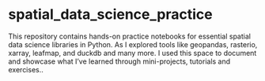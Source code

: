 # spatial_data_science_practice
This repository contains hands-on practice notebooks for essential spatial data science libraries in Python. As I explored tools like geopandas, rasterio, xarray, leafmap, and duckdb and many more. I used this space to document and showcase what I’ve learned through mini-projects, tutorials and exercises..

